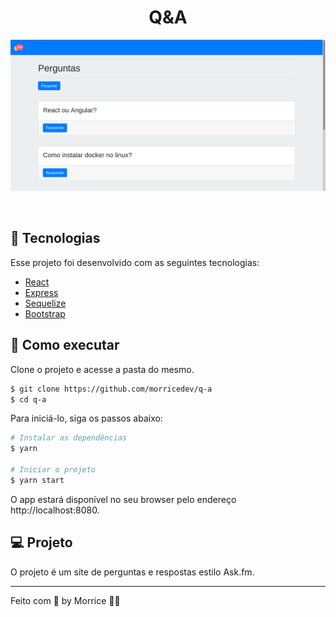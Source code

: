 <h1 align="center">Q&A</h1>

<p align="center">
    <img alt="Q&A" src=".github/cover.png" />
</p>

<br>

## 🧪 Tecnologias

Esse projeto foi desenvolvido com as seguintes tecnologias:

- [React](https://reactjs.org)
- [Express](https://expressjs.com/)
- [Sequelize](https://sequelize.org/)
- [Bootstrap](https://getbootstrap.com/)

## 🚀 Como executar

Clone o projeto e acesse a pasta do mesmo.

```bash
$ git clone https://github.com/morricedev/q-a
$ cd q-a
```

Para iniciá-lo, siga os passos abaixo:

```bash
# Instalar as dependências
$ yarn

# Iniciar o projeto
$ yarn start
```

O app estará disponível no seu browser pelo endereço http://localhost:8080.

## 💻 Projeto

O projeto é um site de perguntas e respostas estilo Ask.fm.

---

Feito com 💜 by Morrice 👋🏻
